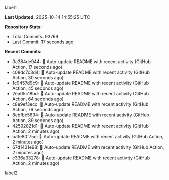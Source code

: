 
label1 
<!-- ACTIVITY_START -->
**Last Updated:** 2025-10-14 14:55:25 UTC

**Repository Stats:**
- Total Commits: 93769
- Last Commit: 17 seconds ago

**Recent Commits:**
- 0c384de944: 🤖 Auto-update README with recent activity (GitHub Action, 17 seconds ago)
- c08dc7c3d4: 🤖 Auto-update README with recent activity (GitHub Action, 30 seconds ago)
- 1c9457d9c9: 🤖 Auto-update README with recent activity (GitHub Action, 45 seconds ago)
- 2ea05c18bd: 🤖 Auto-update README with recent activity (GitHub Action, 64 seconds ago)
- c8e9ef3ecc: 🤖 Auto-update README with recent activity (GitHub Action, 76 seconds ago)
- 8ebfbc5694: 🤖 Auto-update README with recent activity (GitHub Action, 89 seconds ago)
- 42592821d1: 🤖 Auto-update README with recent activity (GitHub Action, 2 minutes ago)
- ba1e80f75d: 🤖 Auto-update README with recent activity (GitHub Action, 2 minutes ago)
- 67d1431e98: 🤖 Auto-update README with recent activity (GitHub Action, 2 minutes ago)
- c336a33278: 🤖 Auto-update README with recent activity (GitHub Action, 2 minutes ago)
<!-- ACTIVITY_END -->

label2
